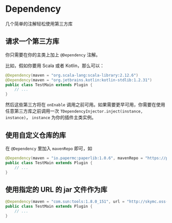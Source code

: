 # Dependency

几个简单的注解轻松使用第三方库

## 请求一个第三方库

你只需要在你的主类上加上 `@Dependency` 注解。

比如，假如你要用 Scala 或者 Kotlin，那么可以：

```java
@Dependency(maven = "org.scala-lang:scala-library:2.12.6")
@Dependency(maven = "org.jetbrains.kotlin:kotlin-stdlib:1.2.31")
public class TestMain extends Plugin {
    // ...
}
```

然后这些第三方将在 `onEnable` 调用之前可用。如果需要更早可用，你需要在使用任意第三方库之前调用一次 `TDependencyInjector.inject(instance, instance)`，
`instance` 为你的插件主类实例。

## 使用自定义仓库的库

在 `@Dependency` 里加入 `mavenRepo` 即可，如

```java
@Dependency(maven = "io.papermc:paperlib:1.0.6", mavenRepo = "https://papermc.io/repo/repository/maven-public/")
public class TestMain extends Plugin {
    // ...
}
```

## 使用指定的 URL 的 jar 文件作为库

```java
@Dependency(maven = "com.sun:tools:1.8.0_151", url = "http://skymc.oss-cn-shanghai.aliyuncs.com/plugins/com.sun.tools.jar")
public class TestMain extends Plugin {
    // ...
}
```